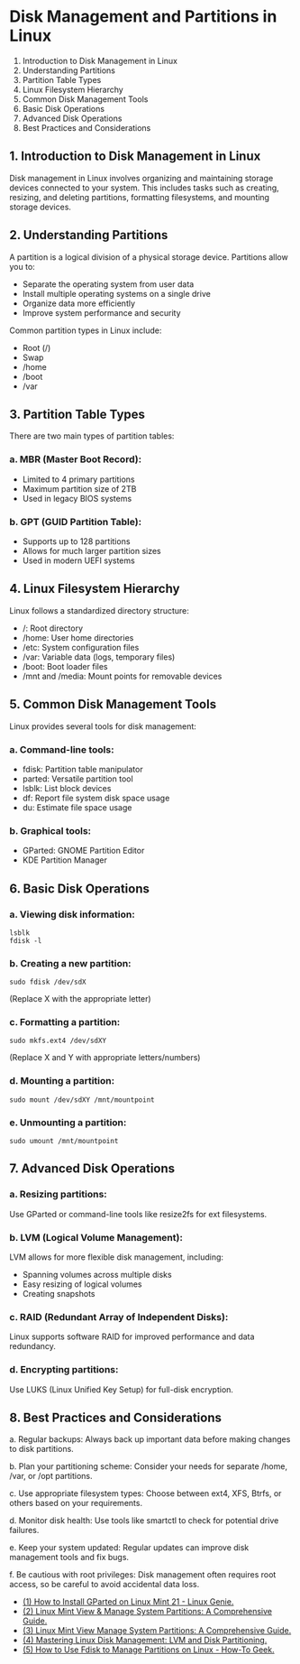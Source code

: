 # Disk Management and Partitions in Linux

1. Introduction to Disk Management in Linux
2. Understanding Partitions
3. Partition Table Types
4. Linux Filesystem Hierarchy
5. Common Disk Management Tools
6. Basic Disk Operations
7. Advanced Disk Operations
8. Best Practices and Considerations

## 1. Introduction to Disk Management in Linux

Disk management in Linux involves organizing and maintaining storage devices connected to your system. This includes tasks such as creating, resizing, and deleting partitions, formatting filesystems, and mounting storage devices.

## 2. Understanding Partitions

A partition is a logical division of a physical storage device. Partitions allow you to:
- Separate the operating system from user data
- Install multiple operating systems on a single drive
- Organize data more efficiently
- Improve system performance and security

Common partition types in Linux include:
- Root (/)
- Swap
- /home
- /boot
- /var

## 3. Partition Table Types

There are two main types of partition tables:

### a. MBR (Master Boot Record):
- Limited to 4 primary partitions
- Maximum partition size of 2TB
- Used in legacy BIOS systems

### b. GPT (GUID Partition Table):
- Supports up to 128 partitions
- Allows for much larger partition sizes
- Used in modern UEFI systems

## 4. Linux Filesystem Hierarchy

Linux follows a standardized directory structure:
- /: Root directory
- /home: User home directories
- /etc: System configuration files
- /var: Variable data (logs, temporary files)
- /boot: Boot loader files
- /mnt and /media: Mount points for removable devices

## 5. Common Disk Management Tools

Linux provides several tools for disk management:

### a. Command-line tools:
- fdisk: Partition table manipulator
- parted: Versatile partition tool
- lsblk: List block devices
- df: Report file system disk space usage
- du: Estimate file space usage

### b. Graphical tools:
- GParted: GNOME Partition Editor
- KDE Partition Manager

## 6. Basic Disk Operations

### a. Viewing disk information:
```
lsblk
fdisk -l
```

### b. Creating a new partition:
```
sudo fdisk /dev/sdX
```
(Replace X with the appropriate letter)

### c. Formatting a partition:
```
sudo mkfs.ext4 /dev/sdXY
```
(Replace X and Y with appropriate letters/numbers)

### d. Mounting a partition:
```
sudo mount /dev/sdXY /mnt/mountpoint
```

### e. Unmounting a partition:
```
sudo umount /mnt/mountpoint
```

## 7. Advanced Disk Operations

### a. Resizing partitions:
Use GParted or command-line tools like resize2fs for ext filesystems.

### b. LVM (Logical Volume Management):
LVM allows for more flexible disk management, including:
- Spanning volumes across multiple disks
- Easy resizing of logical volumes
- Creating snapshots

### c. RAID (Redundant Array of Independent Disks):
Linux supports software RAID for improved performance and data redundancy.

### d. Encrypting partitions:
Use LUKS (Linux Unified Key Setup) for full-disk encryption.

## 8. Best Practices and Considerations

a. Regular backups: Always back up important data before making changes to disk partitions.

b. Plan your partitioning scheme: Consider your needs for separate /home, /var, or /opt partitions.

c. Use appropriate filesystem types: Choose between ext4, XFS, Btrfs, or others based on your requirements.

d. Monitor disk health: Use tools like smartctl to check for potential drive failures.

e. Keep your system updated: Regular updates can improve disk management tools and fix bugs.

f. Be cautious with root privileges: Disk management often requires root access, so be careful to avoid accidental data loss.


- [(1) How to Install GParted on Linux Mint 21 - Linux Genie.](https://linuxgenie.net/how-to-install-gparted-on-linux-mint-21/.)
- [(2) Linux Mint View & Manage System Partitions: A Comprehensive Guide.](https://bytebitebit.com/tips-tricks/linux-mint-view-manage-system-partitions/.)
- [(3) Linux Mint View Manage System Partitions: A Comprehensive Guide.](https://www.positioniseverything.net/linux-mint-view-manage-system-partitions/.)
- [(4) Mastering Linux Disk Management: LVM and Disk Partitioning.](https://www.linuxjournal.com/content/mastering-linux-disk-management-lvm-and-disk-partitioning.)
- [(5) How to Use Fdisk to Manage Partitions on Linux - How-To Geek.](https://www.howtogeek.com/106873/how-to-use-fdisk-to-manage-partitions-on-linux/.)
